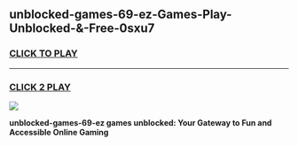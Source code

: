 
## unblocked-games-69-ez-Games-Play-Unblocked-&-Free-0sxu7
<h3>
<a href="https://premium76.site?title=unblocked-games-69-ez&ref=24A">CLICK TO PLAY</a></h3>
<hr>

<h3>
<a href="https://premium76.site?title=unblocked-games-69-ez&ref=24A">CLICK 2 PLAY</a>
  
</h3>

<a href="https://premium76.site?title=unblocked-games-69-ez&ref=24A"><img src="https://clearcache.store/games.png"></a>


**unblocked-games-69-ez games unblocked: Your Gateway to Fun and Accessible Online Gaming**
